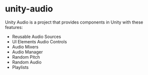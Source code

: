 # unity-audio

Unity Audio is a project that provides components in Unity with these features:

- Reusable Audio Sources
- UI Elements Audio Controls
- Audio Mixers
- Audio Manager
- Random Pitch
- Random Audio
- Playlists
